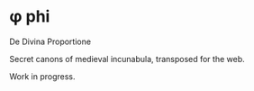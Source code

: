 &phi; phi
===

De Divina Proportione

Secret canons of medieval incunabula, transposed for the web.

Work in progress.

<script src="https://raw.githubusercontent.com/73rhodes/phi/master/javascripts/phi.js"></script>
